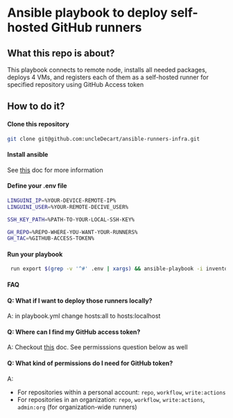# Ansible playbook to deploy self-hosted GitHub runners 

## What this repo is about?

This playbook connects to remote node, installs all needed packages,
deploys 4 VMs, and registers each of them as a self-hosted runner for specified
repository using GitHub Access token

## How to do it?

#### Clone this repository

```sh
git clone git@github.com:uncleDecart/ansible-runners-infra.git
```

#### Install ansible

See [this](https://docs.ansible.com/ansible/latest/installation_guide/index.html) doc for more information 

#### Define your .env file

```sh
LINGUINI_IP=%YOUR-DEVICE-REMOTE-IP%
LINGUINI_USER=%YOUR-REMOTE-DECIVE_USER%

SSH_KEY_PATH=%PATH-TO-YOUR-LOCAL-SSH-KEY%

GH_REPO=%REPO-WHERE-YOU-WANT-YOUR-RUNNERS%
GH_TAC=%GITHUB-ACCESS-TOKEN%
```

#### Run your playbook

```sh
 run export $(grep -v '^#' .env | xargs) && ansible-playbook -i inventory.yml playbook.yml
```

#### FAQ

#### Q: What if I want to deploy those runners locally?
A: in playbook.yml change hosts:all to hosts:localhost

#### Q: Where can I find my GitHub access token?
A: Checkout [this](https://docs.github.com/en/authentication/keeping-your-account-and-data-secure/managing-your-personal-access-tokens#creating-a-fine-grained-personal-access-token) doc. See permisssions question below as well

#### Q: What kind of permissions do I need for GitHub token?
A:
- For repositories within a personal account: `repo`, `workflow`, `write:actions`
- For repositories in an organization: `repo`, `workflow`, `write:actions`, `admin:org` (for organization-wide runners)
